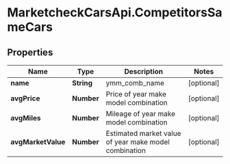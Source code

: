 # MarketcheckCarsApi.CompetitorsSameCars

## Properties
Name | Type | Description | Notes
------------ | ------------- | ------------- | -------------
**name** | **String** | ymm_comb_name | [optional] 
**avgPrice** | **Number** | Price of year make model combination | [optional] 
**avgMiles** | **Number** | Mileage of year make model combination | [optional] 
**avgMarketValue** | **Number** | Estimated market value of year make model combination | [optional] 


